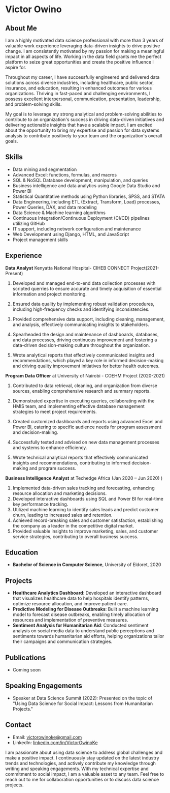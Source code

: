 # Victor Owino

## About Me
I am a highly motivated data science professional with more than 3 years of valuable work experience leveraging data-driven insights to drive positive change. I am consistently motivated by my passion for making a meaningful impact in all aspects of life. Working in the data field grants me the perfect platform to seize great opportunities and create the positive influence I aspire for.

Throughout my career, I have successfully engineered and delivered data solutions across diverse industries, including healthcare, public sector, insurance, and education, resulting in enhanced outcomes for various organizations. Thriving in fast-paced and challenging environments, I possess excellent interpersonal, communication, presentation, leadership, and problem-solving skills.

My goal is to leverage my strong analytical and problem-solving abilities to contribute to an organization's success in driving data-driven initiatives and delivering actionable insights that have a scalable impact. I am excited about the opportunity to bring my expertise and passion for data systems analysis to contribute positively to your team and the organization's overall goals.

## Skills
- Data mining and segmentation
- Advanced Excel: functions, formulas, and macros
- SQL & NoSQL Database development, manipulation, and queries
- Business intelligence and data analytics using Google Data Studio and Power BI
- Statistical Quantitative methods using Python libraries, SPSS, and STATA
- Data Engineering, including ETL (Extract, Transform, Load) processes, Power Queries, DAX, and data modeling
- Data Science & Machine learning algorithms
- Continuous Integration/Continuous Deployment (CI/CD) pipelines utilizing GitHub
- IT support, including network configuration and maintenance
- Web Development using Django, HTML, and JavaScript
- Project management skills

## Experience
**Data Analyst** Kenyatta National Hospital- CIHEB CONNECT Project(2021-Present)

1. Developed and managed end-to-end data collection processes with scripted querries to ensure accurate and timely acquisition of essential information and project monitoring.

2. Ensured data quality by implementing robust validation procedures, including high-frequency checks and identifying inconsistencies.

3. Provided comprehensive data support, including cleaning, management, and analysis, effectively communicating insights to stakeholders.

4. Spearheaded the design and maintenance of dashboards, databases, and data processes, driving continuous improvement and fostering a data-driven decision-making culture throughout the organization.
   
5. Wrote analytical reports  that effectively communicated insights and recommendations, which played a key role in informed decision-making and driving quality improvement initiatives for better health outcomes.

**Program Data Officer** at University of Nairobi - COEHM Project (2020-2021)
1. Contributed to data retrieval, cleaning, and organization from diverse sources, enabling comprehensive research and summary reports.

2. Demonstrated expertise in executing queries, collaborating with the HMIS team, and implementing effective database management strategies to meet project requirements.

3. Created customized dashboards and reports using advanced Excel and Power BI, catering to specific audience needs for program assessment and decision-making.

4. Successfully tested and advised on new data management processes and systems to enhance efficiency.

5. Wrote technical analytical reports that effectively communicated insights and recommendations, contributing to informed decision-making and program success.

 **Business Intelligence Analyst** at Techedge Africa (Jan 2020 – Jun 2020)
)
1. Implemented data-driven sales tracking and forecasting, enhancing resource allocation and marketing decisions.
2. Developed interactive dashboards using SQL and Power BI for real-time key performance tracking.
3. Utilized machine learning to identify sales leads and predict customer churn, leading to increased sales and retention.
4. Achieved record-breaking sales and customer satisfaction, establishing the company as a leader in the competitive digital market.
5. Provided valuable insights to improve marketing, sales, and customer service strategies, contributing to overall business success.

## Education
- **Bachelor of Science in Computer Science**, University of Eldoret, 2020

## Projects
- **Healthcare Analytics Dashboard**: Developed an interactive dashboard that visualizes healthcare data to help hospitals identify patterns, optimize resource allocation, and improve patient care.
- **Predictive Modeling for Disease Outbreaks**: Built a machine learning model to forecast disease outbreaks, enabling timely allocation of resources and implementation of preventive measures.
- **Sentiment Analysis for Humanitarian Aid**: Conducted sentiment analysis on social media data to understand public perceptions and sentiments towards humanitarian aid efforts, helping organizations tailor their campaigns and communication strategies.

## Publications
- Coming soon

## Speaking Engagements
- Speaker at Data Science Summit (2022): Presented on the topic of "Using Data Science for Social Impact: Lessons from Humanitarian Projects."

## Contact
- Email: victorowinoke@gmail.com
- LinkedIn: [linkedin.com/in/VictorOwinoKe](https://www.linkedin.com/in/VictorOwinoKe/)

I am passionate about using data science to address global challenges and make a positive impact. I continuously stay updated on the latest industry trends and technologies, and actively contribute my knowledge through writing and speaking engagements. With my technical expertise and commitment to social impact, I am a valuable asset to any team. Feel free to reach out to me for collaboration opportunities or to discuss data science projects.
